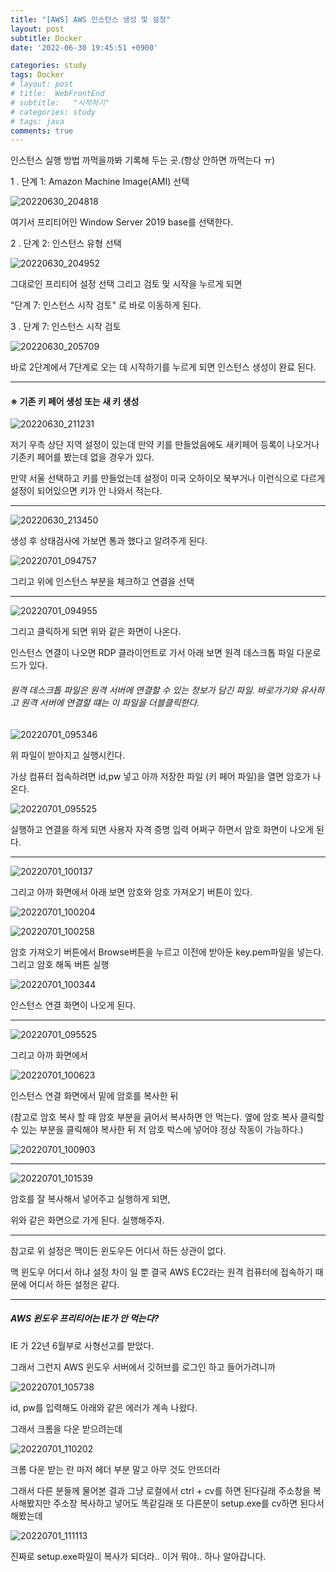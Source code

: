 ```yaml
---
title: "[AWS] AWS 인스턴스 생성 및 설정"
layout: post
subtitle: Docker
date: '2022-06-30 19:45:51 +0900'

categories: study
tags: Docker
# layout: post
# title:  WebFrontEnd
# subtitle:   "시작하기"
# categories: study
# tags: java
comments: true
---
```



인스턴스 실행 방법 까먹을까봐 기록해 두는 곳.(항상 안하면 까먹는다 ㅠ)


1 . 단계 1: Amazon Machine Image(AMI) 선택


![20220630_204818](/assets/20220630_204818.png)

여기서 프리티어인 Window Server 2019 base를 선택한다.

2 . 단계 2: 인스턴스 유형 선택


![20220630_204952](/assets/20220630_204952.png)

그대로인 프리티어 설정 선택 그리고 검토 및 시작을 누르게 되면

"단계 7: 인스턴스 시작 검토" 로 바로 이동하게 된다.



3 .  단계 7: 인스턴스 시작 검토

![20220630_205709](/assets/20220630_205709.png)


바로 2단계에서 7단계로 오는 데 시작하기를 누르게 되면 인스턴스 생성이 완료 된다.

----



#### ※ 기존 키 페어 생성 또는 새 키 생성


![20220630_211231](/assets/20220630_211231.png)

 저기 우측 상단 지역 설정이 있는데 만약 키를 만들었음에도 새키페어 등록이 나오거나 기존키 페어를 봤는데 없을 경우가 있다.

 만약 서울 선택하고 키를 만들었는데 설정이 미국 오하이오 북부거나 이런식으로 다르게 설정이 되어있으면 키가 안 나와서 적는다.


 -----

![20220630_213450](/assets/20220630_213450.png)

 생성 후 상태검사에 가보면 통과 했다고 알려주게 된다.



![20220701_094757](/assets/20220701_094757.png)

그리고 위에 인스턴스 부분을 체크하고 연결을 선택

----

![20220701_094955](/assets/20220701_094955.png)

그리고 클릭하게 되면 위와 같은 화면이 나온다.

인스턴스 연결이 나오면 RDP 클라이언트로 가서 아래 보면 원격 데스크톱 파일 다운로드가 있다.


###### 원격 데스크톱 파일은 원격 서버에 연결할 수 있는 정보가 담긴 파일. 바로가기와 유사하고 원격 서버에 연결할 떄는 이 파일을 더블클릭한다.


![20220701_095346](/assets/20220701_095346.png)

위 파일이 받아지고 실행시킨다.

가상 컴퓨터 접속하려면 id,pw 넣고 아까 저장한 파일 (키 페어 파일)을 열면 암호가 나온다.

![20220701_095525](/assets/20220701_095525.png)

실행하고 연결을 하게 되면 사용자 자격 증명 입력 어쩌구 하면서 암호 화면이 나오게 된다.


----

![20220701_100137](/assets/20220701_100137.png)

그리고 아까 화면에서 아래 보면 암호와 암호 가져오기 버튼이 있다.


![20220701_100204](/assets/20220701_100204.png)

![20220701_100258](/assets/20220701_100258.png)

암호 가져오기 버튼에서 Browse버튼을 누르고 이전에 받아둔 key.pem파일을 넣는다. 그리고 암호 해독 버튼 실행



![20220701_100344](/assets/20220701_100344.png)

인스턴스 연결 화면이 나오게 된다.



----

![20220701_095525](/assets/20220701_095525_q7vg5ehtf.png)

그리고 아까 화면에서

![20220701_100623](/assets/20220701_100623.png)

인스턴스 연결 화면에서 밑에 암호를 복사한 뒤

(참고로 암호 복사 할 때 암호 부분을 긁어서 복사하면 안 먹는다. 옆에 암호 복사 클릭할 수 있는 부분을 클릭해야 복사한 뒤 저 암호 박스에 넣어야 정상 작동이 가능하다.)


![20220701_100903](/assets/20220701_100903.png)


------

![20220701_101539](/assets/20220701_101539.png)

암호를 잘 복사해서 넣어주고 실행하게 되면,

위와 같은 화면으로 가게 된다. 실행해주자.


----

참고로 위 설정은 맥이든 윈도우든 어디서 하든 상관이 없다.

맥 윈도우 어디서 하냐 설정 차이 일 뿐 결국 AWS EC2라는 원격 컴퓨터에 접속하기 때문에 어디서 하든 설정은 같다.

----

##### AWS 윈도우 프리티어는 IE가 안 먹는다?


IE 가 22년 6월부로 사형선고를 받았다.

그래서 그런지 AWS 윈도우 서버에서 깃허브를 로그인 하고 들어가려니까

![20220701_105738](/assets/20220701_105738.png)

id, pw를 입력해도 아래와 같은 에러가 계속 나왔다.

그래서 크롬을 다운 받으려는데

![20220701_110202](/assets/20220701_110202.png)

크롬 다운 받는 란 마저 헤더 부분 말고 아무 것도 안뜨더라

그래서 다른 분들께 물어본 결과 그냥 로컬에서 ctrl + cv를 하면 된다길래 주소창을 복사해봤지만
주소창 복사하고 넣어도 똑같길래 또 다른분이 setup.exe를 cv하면 된다서 해봤는데

![20220701_111113](/assets/20220701_111113.png)

진짜로 setup.exe파일이 복사가 되더라.. 이거 뭐야..
하나 알아갑니다.
